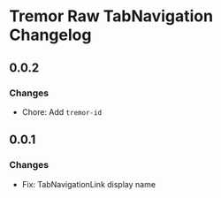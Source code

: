 # Tremor Raw TabNavigation Changelog

## 0.0.2

### Changes

- Chore: Add `tremor-id`

## 0.0.1

### Changes

- Fix: TabNavigationLink display name
